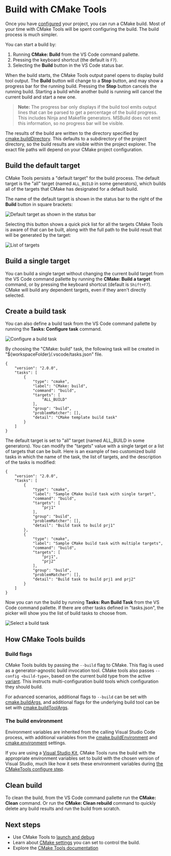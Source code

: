 # Build with CMake Tools

Once you have [configured](configure.md) your project, you can run a CMake build. Most of your time with CMake Tools will be spent configuring the build. The build process is much simpler.

You can start a build by:

1. Running **CMake: Build** from the VS Code command pallette.
2. Pressing the keyboard shortcut (the default is `F7`).
3. Selecting the **Build** button in the VS Code status bar.

When the build starts, the CMake Tools output panel opens to display build tool output. The **Build** button will change to a **Stop** button, and may show a progress bar for the running build. Pressing the **Stop** button cancels the running build. Starting a build while another build is running will cancel the current build and start a new one.

> **Note:** The progress bar only displays if the build tool emits output lines that can be parsed to get a percentage of the build progress. This includes Ninja and Makefile generators. MSBuild does not emit this information, so no progress bar will be visible.

The results of the build are written to the directory specified by [cmake.buildDirectory](cmake-settings.md#cmake-settings). This defaults to a subdirectory of the project directory, so the build results are visible within the project explorer. The exact file paths will depend on your CMake project configuration.

## Build the default target

CMake Tools persists a "default target" for the build process. The default target is the "all" target (named `ALL_BUILD` in some generators), which builds all of the targets that CMake has designated for a default build.

The name of the default target is shown in the status bar to the right of the **Build** button in square brackets:

![Default target as shown in the status bar](images/build-target.png)

Selecting this button shows a quick pick list for all the targets CMake Tools is aware of that can be built, along with the full path to the build result that will be generated by the target:

![List of targets](images/new-cmake-target-options.png)

## Build a single target

You can build a single target without changing the current build target from the VS Code command pallette by running the **CMake: Build a target** command, or by pressing the keyboard shortcut (default is `Shift+F7`). CMake will build any dependent targets, even if they aren't directly selected.

## Create a build task
You can also define a build task from the VS Code command pallette by running the **Tasks: Configure task** command.

![Configure a build task](images/configure_task.png)

By choosing the "CMake: build" task, the following task will be created in "${workspaceFolder}/.vscode/tasks.json" file.

```
{
    "version": "2.0.0",
    "tasks": [
        {
            "type": "cmake",
            "label": "CMake: build",
            "command": "build",
            "targets": [
                "ALL_BUILD"
            ],
            "group": "build",
            "problemMatcher": [],
            "detail": "CMake template build task"
        }
    ]
}
```

The default target is set to "all" target (named ALL_BUILD in some generators). You can modify the "targets" value with a single target or a list of targets that can be built. Here is an example of two customized build tasks in which the name of the task, the list of targets, and the description of the tasks is modified:

```
{
    "version": "2.0.0",
    "tasks": [
        {
            "type": "cmake",
            "label": "Sample CMake build task with single target",
            "command": "build",
            "targets": [
                "prj1"
            ],
            "group": "build",
            "problemMatcher": [],
            "detail": "Build task to build prj1"
        },
        {
            "type": "cmake",
            "label": "Sample CMake build task with multiple targets",
            "command": "build",
            "targets": [
                "prj1",
                "prj2"
            ],
            "group": "build",
            "problemMatcher": [],
            "detail": "Build task to build prj1 and prj2"
        }
    ]
}
```

Now you can run the build by running **Tasks: Run Build Task** from the VS Code command pallette. If there are other tasks defined in "tasks.json", the picker will show you the list of build tasks to choose from.

![Select a build task](images/select_task.png)

## How CMake Tools builds

### Build flags

CMake Tools builds by passing the `--build` flag to CMake. This flag is used as a generator-agnostic build invocation tool. CMake tools also passes `--config <build-type>`, based on the current build type from the active [variant](variants.md). This instructs multi-configuration build tools which configuration they should build.

For advanced scenarios, additional flags to `--build` can be set with [cmake.buildArgs](cmake-settings.md#cmake-settings), and additional flags for the underlying build tool can be set with [cmake.buildToolArgs](cmake-settings.md#cmake-settings).

### The build environment

Environment variables are inherited from the calling Visual Studio Code process, with additional variables from the [cmake.buildEnvironment](cmake-settings.md#cmake-settings) and [cmake.environment](cmake-settings.md#cmake-settings) settings.

If you are using a [Visual Studio Kit](kits.md#visual-Studio), CMake Tools runs the build with the appropriate environment variables set to build with the chosen version of Visual Studio, much like how it sets these environment variables during [the CMakeTools configure step](configure.md#the-cmake-tools-configure-step).

## Clean build

To clean the build, from the VS Code command pallette run the **CMake: Clean** command. Or run the **CMake: Clean rebuild** command to quickly delete any build results and run the build from scratch.

## Next steps

- Use CMake Tools to [launch and debug](debug-launch.md)
- Learn about [CMake settings](cmake-settings.md#cmake-settings) you can set to control the build.
- Explore the [CMake Tools documentation](README.md)
